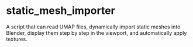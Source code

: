 # static_mesh_importer
A script that can read UMAP files, dynamically import static meshes into Blender, display them step by step in the viewport, and automatically apply textures.

